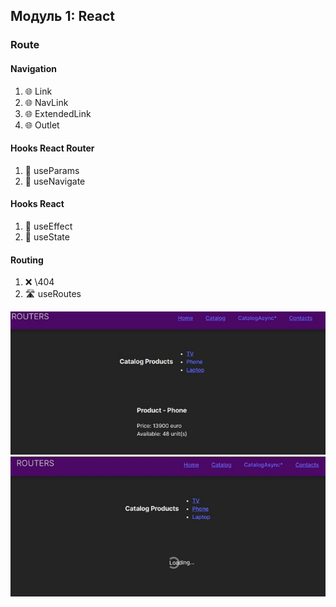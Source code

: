 ## Модуль 1: React

### Route

#### Navigation
1. 🌐 Link
2. 🌐 NavLink
3. 🌐 ExtendedLink
4. 🌐 Outlet
#### Hooks React Router
1. 🧭 useParams
2. 🧭 useNavigate
#### Hooks React
1. 🔄 useEffect
2. 🔄 useState
#### Routing
1. ❌ \404
2. 🛣 useRoutes

![router](src/assets/router.jpg)
![router-loading](src/assets/router-loading.jpg)
